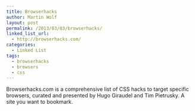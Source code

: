 ```yaml
---
title: Browserhacks
author: Martin Wolf
layout: post
permalink: /2013/03/03/browserhacks/
linked_list_url:
  - http://browserhacks.com/
categories:
  - Linked List
tags:
  - browserhacks
  - browsers
  - css
---
```

Browserhacks.com is a comprehensive list of CSS hacks to target specific browsers, curated and presented by Hugo Giraudel and Tim Pietrusky. A site you want to bookmark.